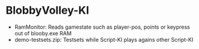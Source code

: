 # BlobbyVolley-KI
- RamMonitor: Reads gamestate such as player-pos, points or keypress out of blooby.exe RAM
- demo-testsets.zip: Testsets while Script-KI plays agains other Script-KI